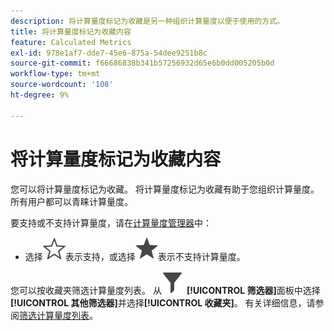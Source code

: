 ```yaml
---
description: 将计算量度标记为收藏是另一种组织计算量度以便于使用的方式。
title: 将计算量度标记为收藏内容
feature: Calculated Metrics
exl-id: 978e1af7-dde7-45e6-875a-54dee9251b8c
source-git-commit: f66686838b341b57256932d65e6b0dd005205b0d
workflow-type: tm+mt
source-wordcount: '108'
ht-degree: 9%

---
```


# 将计算量度标记为收藏内容

您可以将计算量度标记为收藏。 将计算量度标记为收藏有助于您组织计算量度。 所有用户都可以青睐计算量度。

要支持或不支持计算量度，请在[计算量度管理器](cm-manager.md)中：

* 选择![星形大纲](/help/assets/icons/StarOutline.svg)表示支持，或选择![星形大纲](/help/assets/icons/Star.svg)表示不支持计算量度。

您可以按收藏夹筛选计算量度列表。 从![筛选器](/help/assets/icons/Filter.svg) **[!UICONTROL 筛选器]**&#x200B;面板中选择&#x200B;**[!UICONTROL 其他筛选器]**&#x200B;并选择&#x200B;**[!UICONTROL 收藏夹]**。 有关详细信息，请参阅[筛选计算量度列表](cm-filter.md)。
